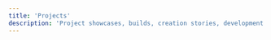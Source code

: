 ```yaml
---
title: 'Projects'
description: 'Project showcases, builds, creation stories, development journeys, and portfolio pieces across various domains.'
---
```

